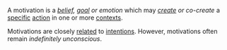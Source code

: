 A motivation is a *[belief](https://github.com/gcassel/Modular-Organization-Terminology/blob/master/terms/belief.md), [goal](https://github.com/gcassel/Modular-Organization-Terminology/blob/master/terms/goal.md) or emotion* which may *[create](https://github.com/gcassel/Modular-Organization-Terminology/blob/master/terms/create.md) or co-create* a [specific](https://github.com/gcassel/Modular-Organization-Terminology/blob/master/terms/specific.md) [action](https://github.com/gcassel/Modular-Organization-Terminology/blob/master/terms/action.md) in one or more [contexts](https://github.com/gcassel/Modular-Organization-Terminology/blob/master/terms/context.md).
 
Motivations are closely [related](https://github.com/gcassel/Modular-Organization-Terminology/blob/master/terms/relationship.md) to [intentions](https://github.com/gcassel/Modular-Organization-Terminology/blob/master/terms/intention.md).  However, motivations often remain *indefinitely unconscious*.
